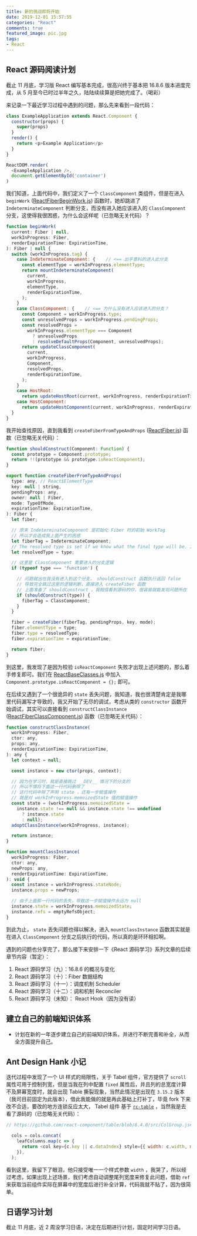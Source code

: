```yaml
---
title: 新的挑战即将开始
date: 2019-12-01 15:57:55
categories: "React"
comments: true
featured_image: pic.jpg
tags:
- React
---
```


## React 源码阅读计划

截止 11 月底，学习版 React 编写基本完成，很高兴终于基本把 16.8.6 版本进度完成，从 5 月至今已时过半年之久，陆陆续续算是把她完成了。（喝彩）

来记录一下最近学习过程中遇到的问题，那么先来看到一段代码：

```javascript
class ExampleApplication extends React.Component {
  constructor(props) {
    super(props)
  }
  render() {
    return <p>Example Application</p>
  }
}

ReactDOM.render(
  <ExampleApplication />,
  document.getElementById('container')
)
```

我们知道，上面代码中，我们定义了一个 `ClassComponent` 类组件，但是在进入 `beginWork` ([ReactFiberBeginWork.js](https://github.com/facebook/react/blob/v16.8.6/packages/react-reconciler/src/ReactFiberBeginWork.js#L1893)) 函数时，她却跳进了 `IndeterminateComponent` 判断分支，而没有进入她应该进入的 `ClassComponent` 分支，这使得我很困惑，为什么会这样呢（已忽略无关代码）？

```javascript
function beginWork(
  current: Fiber | null,
  workInProgress: Fiber,
  renderExpirationTime: ExpirationTime,
): Fiber | null {
  switch (workInProgress.tag) {
    case IndeterminateComponent: {    // <== 出乎意料的进入此分支
      const elementType = workInProgress.elementType;
      return mountIndeterminateComponent(
        current,
        workInProgress,
        elementType,
        renderExpirationTime,
      );
    }
    case ClassComponent: {    // <== 为什么没有进入应该进入的分支？
      const Component = workInProgress.type;
      const unresolvedProps = workInProgress.pendingProps;
      const resolvedProps =
        workInProgress.elementType === Component
          ? unresolvedProps
          : resolveDefaultProps(Component, unresolvedProps);
      return updateClassComponent(
        current,
        workInProgress,
        Component,
        resolvedProps,
        renderExpirationTime,
      );
    }
    case HostRoot:
      return updateHostRoot(current, workInProgress, renderExpirationTime);
    case HostComponent:
      return updateHostComponent(current, workInProgress, renderExpirationTime);
  }
}
```

我开始查找原因，直到我看到 `createFiberFromTypeAndProps` ([ReactFiber.js](https://github.com/facebook/react/blob/v16.8.6/packages/react-reconciler/src/ReactFiber.js#L450)) 函数（已忽略无关代码）：

```javascript
function shouldConstruct(Component: Function) {
  const prototype = Component.prototype;
  return !!(prototype && prototype.isReactComponent);
}

export function createFiberFromTypeAndProps(
  type: any, // React$ElementType
  key: null | string,
  pendingProps: any,
  owner: null | Fiber,
  mode: TypeOfMode,
  expirationTime: ExpirationTime,
): Fiber {
  let fiber;

  // 原来 IndeterminateComponent 是初始化 Fiber 时的初始 WorkTag 
  // 所以才会造成我上面产生的困惑
  let fiberTag = IndeterminateComponent;
  // The resolved type is set if we know what the final type will be. I.e. it's not lazy.
  let resolvedType = type;

  // 这里是 ClassComponent 需要进入的分支逻辑
  if (typeof type === 'function') {

    // 问题就出在我没有进入到这个分支， shouldConstruct 函数执行返回 false
    // 导致完全跳过这里的逻辑判断，直接进入 createFiber 函数
    // 上面准备了 shouldConstruct ，我相信看到源码的你，很容易就能发现问题所在
    if (shouldConstruct(type)) {
      fiberTag = ClassComponent;
    }
  }

  fiber = createFiber(fiberTag, pendingProps, key, mode);
  fiber.elementType = type;
  fiber.type = resolvedType;
  fiber.expirationTime = expirationTime;

  return fiber;
}
```

到这里，我发现了是因为校验 `isReactComponent` 失败才出现上述问题的，那么着手修复即可。我们在 [ReactBaseClasses.js](https://github.com/facebook/react/blob/v16.8.6/packages/react/src/ReactBaseClasses.js#L31) 中加入 `Component.prototype.isReactComponent = {};` 即可。

在后续又遇到了一个很诡异的 `state` 丢失问题，我知道，我也很清楚肯定是我哪里代码漏写才导致的，我又开始了无尽的调试，考虑从类的 `constructor` 函数开始调试，其实可以直接看到 `constructClassInstance` ([ReactFiberClassComponent.js](https://github.com/facebook/react/blob/v16.8.6/packages/react-reconciler/src/ReactFiberClassComponent.js#L583)) 函数（已忽略无关代码）：

```javascript
function constructClassInstance(
  workInProgress: Fiber,
  ctor: any,
  props: any,
  renderExpirationTime: ExpirationTime,
): any {
  let context = null;

  const instance = new ctor(props, context);

  // 因为在学习时，我是直接跳过 __DEV__ 情况下的分支的
  // 所以不慎将下面这一行代码删除了
  // 这行代码中除了声明 state ，还有一步赋值操作
  // 就是对 workInProgress.memoizedState 值的赋值操作
  const state = (workInProgress.memoizedState =
    instance.state !== null && instance.state !== undefined
      ? instance.state
      : null);
  adoptClassInstance(workInProgress, instance);

  return instance;
}

function mountClassInstance(
  workInProgress: Fiber,
  ctor: any,
  newProps: any,
  renderExpirationTime: ExpirationTime,
): void {
  const instance = workInProgress.stateNode;
  instance.props = newProps;

  // 由于上面那一行代码的丢失，导致这一步赋值操作永远为 null
  instance.state = workInProgress.memoizedState;
  instance.refs = emptyRefsObject;
}
```

到此为止， `state` 丢失问题也得以解决，进入 `mountClassInstance` 函数其实就是在进入 `ClassComponent` 分支之后执行的代码，所以真的是环环相扣啊。

遇到的问题也分享完了，那么接下来安排一下《React 源码学习》系列文章的后续章节内容（暂定）：

1. React 源码学习（九）：16.8.6 的概况与变化
2.  React 源码学习（十）：Fiber 数据结构
3.  React 源码学习（十一）：调度机制 Scheduler
4.  React 源码学习（十二）：调和机制 Reconciler
5.  React 源码学习（未知）： React Hook（因为没有读）

## 建立自己的前端知识体系

- 计划在新的一年逐步建立自己的前端知识体系，并进行不断完善和补全，从而全方面提升自己。

## Ant Design Hank 小记

迭代过程中发现了一个 UI 样式的局限性，关于 Tabel 组件，官方提供了 `scroll` 属性可用于控制列宽，但是当我在列中配置 `fixed` 属性后，并且列的总宽度计算不及屏幕宽度时，就会出现 Table 撕裂现象，当然此情况是出现在 `3.15.2` 版本（我司目前固定为此版本），借此我能做的就是再此基础上打补丁，毕竟 fork 下来改不合适，要改的地方连锁反应太大， Tabel 组件 基于 [`rc-table`](https://github.com/react-component/table) ，当然我是去看了源码的（已忽略无关代码）：

```javascript
// https://github.com/react-component/table/blob/6.4.0/src/ColGroup.js#L25

  cols = cols.concat(
    leafColumns.map(c => {
      return <col key={c.key || c.dataIndex} style={{ width: c.width, minWidth: c.width }} />;
    }),
  );
```

看到这里，我留下了眼泪，他只接受唯一一个样式参数 `width` ，我哭了，所以经过考虑，如果出现上述场景，我们考虑自动调整尾列宽度来修复此问题，借助 `ref` 来获取当前组件实际在屏幕中的宽度后进行补全计算，代码我就不贴了，因为很简单。

## 日语学习计划

截止 11 月底，近 2 周没学习日语，决定在后期进行计划，固定时间学习日语。
